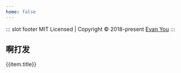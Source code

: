 ```yaml
---
home: false
---
```


::: slot footer
MIT Licensed | Copyright © 2018-present [Evan You](https://github.com/yyx990803)
:::

## 啊打发

<div v-for="item in $site.pages">
<a :href="item.regularPath">{{item.title}}</a>
</div>
